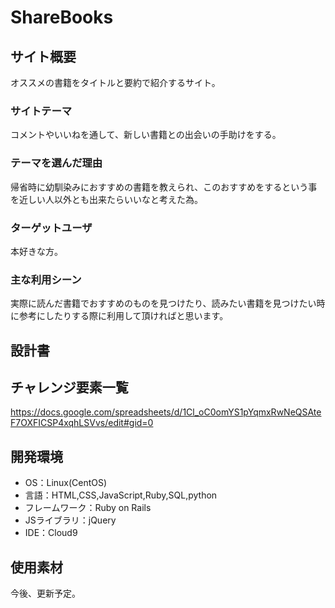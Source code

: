 # ShareBooks

## サイト概要
オススメの書籍をタイトルと要約で紹介するサイト。

### サイトテーマ
コメントやいいねを通して、新しい書籍との出会いの手助けをする。

### テーマを選んだ理由
帰省時に幼馴染みにおすすめの書籍を教えられ、このおすすめをするという事を近しい人以外とも出来たらいいなと考えた為。

### ターゲットユーザ
本好きな方。

### 主な利用シーン
実際に読んだ書籍でおすすめのものを見つけたり、読みたい書籍を見つけたい時に参考にしたりする際に利用して頂ければと思います。

## 設計書


## チャレンジ要素一覧
https://docs.google.com/spreadsheets/d/1Cl_oC0omYS1pYqmxRwNeQSAteF7OXFICSP4xqhLSVvs/edit#gid=0

## 開発環境
- OS：Linux(CentOS)
- 言語：HTML,CSS,JavaScript,Ruby,SQL,python
- フレームワーク：Ruby on Rails
- JSライブラリ：jQuery
- IDE：Cloud9

## 使用素材
今後、更新予定。